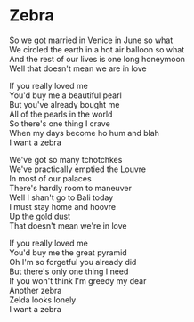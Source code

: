 # Zebra  

So we got married in Venice in June so what  
We circled the earth in a hot air balloon so what  
And the rest of our lives is one long honeymoon  
Well that doesn't mean we are in love  

If you really loved me  
You'd buy me a beautiful pearl  
But you've already bought me  
All of the pearls in the world  
So there's one thing I crave  
When my days become ho hum and blah  
I want a zebra  

We've got so many tchotchkes  
We've practically emptied the Louvre  
In most of our palaces  
There's hardly room to maneuver  
Well I shan't go to Bali today  
I must stay home and hoovre  
Up the gold dust  
That doesn't mean we're in love  

If you really loved me  
You'd buy me the great pyramid  
Oh I'm so forgetful you already did  
But there's only one thing I need  
If you won't think I'm greedy my dear  
Another zebra  
Zelda looks lonely  
I want a zebra  

